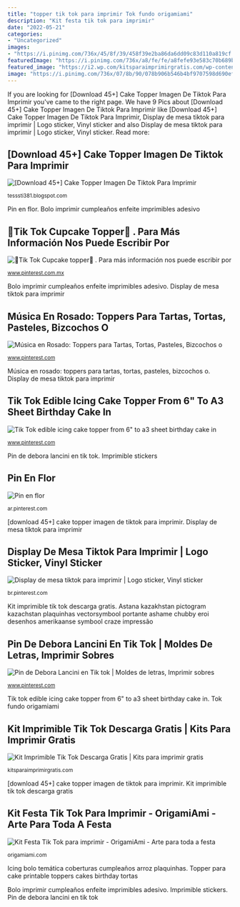 ```yaml
---
title: "topper tik tok para imprimir Tok fundo origamiami"
description: "Kit festa tik tok para imprimir"
date: "2022-05-21"
categories:
- "Uncategorized"
images:
- "https://i.pinimg.com/736x/45/8f/39/458f39e2ba86da6dd09c83d110a819cf.jpg"
featuredImage: "https://i.pinimg.com/736x/a8/fe/fe/a8fefe93e583c70b689b4f8135856304.jpg"
featured_image: "https://i2.wp.com/kitsparaimprimirgratis.com/wp-content/uploads/2020/11/topper-Tik-Tok-Stickers-Etiquetas.png"
image: "https://i.pinimg.com/736x/07/8b/90/078b906b546b4bf9707598d690ef2db0.jpg"
---
```


If you are looking for [Download 45+] Cake Topper Imagen De Tiktok Para Imprimir you've came to the right page. We have 9 Pics about [Download 45+] Cake Topper Imagen De Tiktok Para Imprimir like [Download 45+] Cake Topper Imagen De Tiktok Para Imprimir, Display de mesa tiktok para imprimir | Logo sticker, Vinyl sticker and also Display de mesa tiktok para imprimir | Logo sticker, Vinyl sticker. Read more:

## [Download 45+] Cake Topper Imagen De Tiktok Para Imprimir

![[Download 45+] Cake Topper Imagen De Tiktok Para Imprimir](https://i.pinimg.com/originals/03/2d/97/032d97d4ec19dce2700a3097053c22c5.jpg "Display de mesa tiktok para imprimir")

<small>tesssti381.blogspot.com</small>

Pin en flor. Bolo imprimir cumpleaños enfeite imprimibles adesivo

## 🖤Tik Tok Cupcake Topper🖤 . Para Más Información Nos Puede Escribir Por

![🖤Tik Tok Cupcake topper🖤 . Para más información nos puede escribir por](https://i.pinimg.com/736x/a1/c6/69/a1c669bc5504599f699ce2b3e9f376c1.jpg "Kit imprimible tik tok descarga gratis")

<small>www.pinterest.com.mx</small>

Bolo imprimir cumpleaños enfeite imprimibles adesivo. Display de mesa tiktok para imprimir

## Música En Rosado: Toppers Para Tartas, Tortas, Pasteles, Bizcochos O

![Música en Rosado: Toppers para Tartas, Tortas, Pasteles, Bizcochos o](https://i.pinimg.com/736x/de/76/56/de7656f6ab464df90f5b3097046397c4.jpg "Tik tok edible icing cake topper from 6&quot; to a3 sheet birthday cake in")

<small>www.pinterest.com</small>

Música en rosado: toppers para tartas, tortas, pasteles, bizcochos o. Display de mesa tiktok para imprimir

## Tik Tok Edible Icing Cake Topper From 6&quot; To A3 Sheet Birthday Cake In

![Tik Tok edible icing cake topper from 6&quot; to a3 sheet birthday cake in](https://i.pinimg.com/originals/e1/e2/af/e1e2af5d6062c1d525392be64f3f0fa6.jpg "Bolo imprimir cumpleaños toc sobres imprimible vafa plaquinha banderin tictac enfeite parabens plaquinhas")

<small>www.pinterest.com</small>

Pin de debora lancini en tik tok. Imprimible stickers

## Pin En Flor

![Pin en flor](https://i.pinimg.com/736x/07/8b/90/078b906b546b4bf9707598d690ef2db0.jpg "Kit imprimible tik tok descarga gratis")

<small>ar.pinterest.com</small>

[download 45+] cake topper imagen de tiktok para imprimir. Display de mesa tiktok para imprimir

## Display De Mesa Tiktok Para Imprimir | Logo Sticker, Vinyl Sticker

![Display de mesa tiktok para imprimir | Logo sticker, Vinyl sticker](https://i.pinimg.com/736x/a8/fe/fe/a8fefe93e583c70b689b4f8135856304.jpg "Música en rosado: toppers para tartas, tortas, pasteles, bizcochos o")

<small>br.pinterest.com</small>

Kit imprimible tik tok descarga gratis. Astana kazakhstan pictogram kazachstan plaquinhas vectorsymbool portante ashame chubby eroi desenhos amerikaanse symbool craze impressão

## Pin De Debora Lancini En Tik Tok | Moldes De Letras, Imprimir Sobres

![Pin de Debora Lancini en Tik tok | Moldes de letras, Imprimir sobres](https://i.pinimg.com/736x/45/8f/39/458f39e2ba86da6dd09c83d110a819cf.jpg "Bolo imprimir cumpleaños enfeite imprimibles adesivo")

<small>www.pinterest.com</small>

Tik tok edible icing cake topper from 6&quot; to a3 sheet birthday cake in. Tok fundo origamiami

## Kit Imprimible Tik Tok Descarga Gratis | Kits Para Imprimir Gratis

![Kit Imprimible Tik Tok Descarga Gratis | Kits para imprimir gratis](https://i2.wp.com/kitsparaimprimirgratis.com/wp-content/uploads/2020/11/topper-Tik-Tok-Stickers-Etiquetas.png "Música en rosado: toppers para tartas, tortas, pasteles, bizcochos o")

<small>kitsparaimprimirgratis.com</small>

[download 45+] cake topper imagen de tiktok para imprimir. Kit imprimible tik tok descarga gratis

## Kit Festa Tik Tok Para Imprimir - OrigamiAmi - Arte Para Toda A Festa

![Kit Festa Tik Tok para imprimir - OrigamiAmi - Arte para toda a festa](https://origamiami.com/wp-content/uploads/2021/06/fundo-tik-tok-2.jpg "Pin de debora lancini en tik tok")

<small>origamiami.com</small>

Icing bolo temática coberturas cumpleaños arroz plaquinhas. Topper para cake printable toppers cakes birthday tortas

Bolo imprimir cumpleaños enfeite imprimibles adesivo. Imprimible stickers. Pin de debora lancini en tik tok
